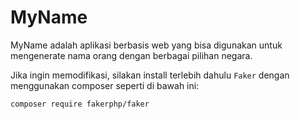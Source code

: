 # MyName
MyName adalah aplikasi berbasis web yang bisa digunakan untuk mengenerate nama orang dengan berbagai pilihan negara.

Jika ingin memodifikasi, silakan install terlebih dahulu `Faker` dengan menggunakan composer seperti di bawah ini:

```
composer require fakerphp/faker
```



